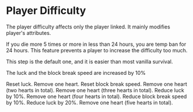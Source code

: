 # Player Difficulty

The player difficulty affects only the player linked.
It mainly modifies player's attributes.

If you die more 5 times or more in less than 24 hours, you are temp ban for 24 hours.
This feature prevents a player to increase the difficulty too much.

<deflist collapsible="true">
    <def title="0 and 1 death" default-state="expanded">
        <p>This step is the default one, and it is easier than most vanilla survival.</p>
        <p>The luck and the block break speed are increased by 10%</p>
    </def>
    <def title="2 deaths" default-state="collapsed">
        Reset luck.
    </def>
    <def title="3 deaths" default-state="collapsed">
        Remove one heart.
    </def>
    <def title="4 deaths" default-state="collapsed">
        Reset block break speed.
    </def>
    <def title="5 and 6 deaths" default-state="collapsed">
        Remove one heart (two hearts in total).
    </def>
    <def title="7 deaths" default-state="collapsed">
        Remove one heart (three hearts in total).
    </def>
    <def title="8 and 9 deaths" default-state="collapsed">
        Reduce luck by 10%.
    </def>
    <def title="10 and 11 deaths" default-state="collapsed">
        Remove one heart (four hearts in total).
    </def>
    <def title="12 deaths" default-state="collapsed">
        Reduce block break speed by 10%.
    </def>
    <def title="13 and 14 deaths" default-state="collapsed">
        Reduce luck by 20%.
    </def>
    <def title="15 deaths" default-state="collapsed">
        Remove one heart (five hearts in total).
    </def>
</deflist>
